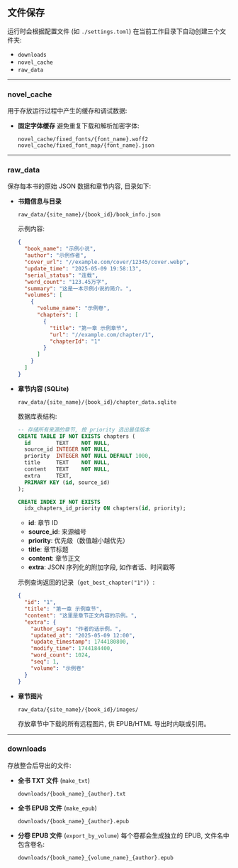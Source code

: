 ## 文件保存

运行时会根据配置文件 (如 `./settings.toml`) 在当前工作目录下自动创建三个文件夹:

- `downloads`
- `novel_cache`
- `raw_data`

---

### novel_cache

用于存放运行过程中产生的缓存和调试数据:

- **固定字体缓存** 避免重复下载和解析加密字体:

  ```text
  novel_cache/fixed_fonts/{font_name}.woff2
  novel_cache/fixed_font_map/{font_name}.json
  ```

---

### raw_data

保存每本书的原始 JSON 数据和章节内容, 目录如下:

* **书籍信息与目录**

  ```text
  raw_data/{site_name}/{book_id}/book_info.json
  ```

  示例内容:

  ```json
  {
    "book_name": "示例小说",
    "author": "示例作者",
    "cover_url": "//example.com/cover/12345/cover.webp",
    "update_time": "2025-05-09 19:58:13",
    "serial_status": "连载",
    "word_count": "123.45万字",
    "summary": "这是一本示例小说的简介。",
    "volumes": [
      {
        "volume_name": "示例卷",
        "chapters": [
          {
            "title": "第一章 示例章节",
            "url": "//example.com/chapter/1",
            "chapterId": "1"
          }
        ]
      }
    ]
  }
  ```

* **章节内容 (SQLite)**

  ```text
  raw_data/{site_name}/{book_id}/chapter_data.sqlite
  ```

  数据库表结构:

  ```sql
  -- 存储所有来源的章节, 按 priority 选出最佳版本
  CREATE TABLE IF NOT EXISTS chapters (
    id        TEXT    NOT NULL,
    source_id INTEGER NOT NULL,
    priority  INTEGER NOT NULL DEFAULT 1000,
    title     TEXT    NOT NULL,
    content   TEXT    NOT NULL,
    extra     TEXT,
    PRIMARY KEY (id, source_id)
  );

  CREATE INDEX IF NOT EXISTS
    idx_chapters_id_priority ON chapters(id, priority);
  ```

  * **id**: 章节 ID
  * **source\_id**: 来源编号
  * **priority**: 优先级（数值越小越优先）
  * **title**: 章节标题
  * **content**: 章节正文
  * **extra**: JSON 序列化的附加字段, 如作者话、时间戳等

  示例查询返回的记录（`get_best_chapter("1")`）:

  ```json
  {
    "id": "1",
    "title": "第一章 示例章节",
    "content": "这里是章节正文内容的示例。",
    "extra": {
      "author_say": "作者的话示例。",
      "updated_at": "2025-05-09 12:00",
      "update_timestamp": 1744180800,
      "modify_time": 1744184400,
      "word_count": 1024,
      "seq": 1,
      "volume": "示例卷"
    }
  }
  ```

* **章节图片**

  ```text
  raw_data/{site_name}/{book_id}/images/
  ```

  存放章节中下载的所有远程图片, 供 EPUB/HTML 导出时内联或引用。

---

### downloads

存放整合后导出的文件:

* **全书 TXT 文件** (`make_txt`)

  ```text
  downloads/{book_name}_{author}.txt
  ```

* **全书 EPUB 文件** (`make_epub`)

  ```text
  downloads/{book_name}_{author}.epub
  ```

* **分卷 EPUB 文件** (`export_by_volume`)
  每个卷都会生成独立的 EPUB, 文件名中包含卷名:

  ```text
  downloads/{book_name}_{volume_name}_{author}.epub
  ```
